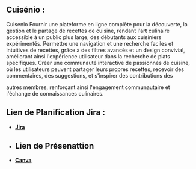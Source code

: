 ## Cuisénio :
 Cuisenio Fournir une plateforme en ligne complète pour la découverte, la gestion et le partage de recettes de cuisine, rendant l'art culinaire accessible à un public plus large, des débutants aux cuisiniers expérimentés.
Permettre une navigation et une recherche faciles et intuitives de recettes, grâce à des filtres avancés et un design convivial, améliorant ainsi l'expérience utilisateur dans la recherche de plats spécifiques.
Créer une communauté interactive de passionnés de cuisine, où les utilisateurs peuvent partager leurs propres recettes, recevoir des commentaires, des suggestions, et s'inspirer des contributions des 

autres membres, renforçant ainsi l'engagement communautaire et l'échange de connaissances culinaires.


## Lien de Planification Jira :
- **[Jira](https://douaa123.atlassian.net/jira/software/projects/FR/boards/5/backlog?epics=visible&issueParent=10125%2C10128%2C10137%2C10133)**
- ## Lien de Présenattion
- **[Canva](https://www.canva.com/design/DAGBkElx6IA/3bxsP0_btM4YKFUNbc3T7w/edit?locale=en&ui=eyJBIjp7IkUiOnsiQSI6dHJ1ZX19fQ)**


  


